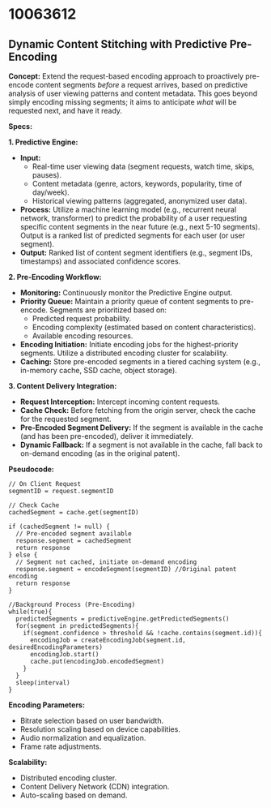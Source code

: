 # 10063612

## Dynamic Content Stitching with Predictive Pre-Encoding

**Concept:** Extend the request-based encoding approach to proactively pre-encode content segments *before* a request arrives, based on predictive analysis of user viewing patterns and content metadata. This goes beyond simply encoding missing segments; it aims to anticipate *what* will be requested next, and have it ready.

**Specs:**

**1. Predictive Engine:**

*   **Input:**
    *   Real-time user viewing data (segment requests, watch time, skips, pauses).
    *   Content metadata (genre, actors, keywords, popularity, time of day/week).
    *   Historical viewing patterns (aggregated, anonymized user data).
*   **Process:** Utilize a machine learning model (e.g., recurrent neural network, transformer) to predict the probability of a user requesting specific content segments in the near future (e.g., next 5-10 segments). Output is a ranked list of predicted segments for each user (or user segment).
*   **Output:** Ranked list of content segment identifiers (e.g., segment IDs, timestamps) and associated confidence scores.

**2. Pre-Encoding Workflow:**

*   **Monitoring:** Continuously monitor the Predictive Engine output.
*   **Priority Queue:** Maintain a priority queue of content segments to pre-encode. Segments are prioritized based on:
    *   Predicted request probability.
    *   Encoding complexity (estimated based on content characteristics).
    *   Available encoding resources.
*   **Encoding Initiation:** Initiate encoding jobs for the highest-priority segments.  Utilize a distributed encoding cluster for scalability.
*   **Caching:** Store pre-encoded segments in a tiered caching system (e.g., in-memory cache, SSD cache, object storage).

**3.  Content Delivery Integration:**

*   **Request Interception:**  Intercept incoming content requests.
*   **Cache Check:**  Before fetching from the origin server, check the cache for the requested segment.
*   **Pre-Encoded Segment Delivery:** If the segment is available in the cache (and has been pre-encoded), deliver it immediately.
*   **Dynamic Fallback:** If a segment is not available in the cache, fall back to on-demand encoding (as in the original patent).

**Pseudocode:**

```
// On Client Request
segmentID = request.segmentID

// Check Cache
cachedSegment = cache.get(segmentID)

if (cachedSegment != null) {
  // Pre-encoded segment available
  response.segment = cachedSegment
  return response
} else {
  // Segment not cached, initiate on-demand encoding
  response.segment = encodeSegment(segmentID) //Original patent encoding
  return response
}

//Background Process (Pre-Encoding)
while(true){
  predictedSegments = predictiveEngine.getPredictedSegments()
  for(segment in predictedSegments){
    if(segment.confidence > threshold && !cache.contains(segment.id)){
      encodingJob = createEncodingJob(segment.id, desiredEncodingParameters)
      encodingJob.start()
      cache.put(encodingJob.encodedSegment)
    }
  }
  sleep(interval)
}

```

**Encoding Parameters:**

*   Bitrate selection based on user bandwidth.
*   Resolution scaling based on device capabilities.
*   Audio normalization and equalization.
*   Frame rate adjustments.

**Scalability:**

*   Distributed encoding cluster.
*   Content Delivery Network (CDN) integration.
*   Auto-scaling based on demand.